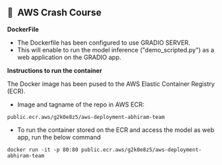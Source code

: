 ## 📌  AWS Crash Course

**DockerFile**

- The Dockerfile has been configured to use GRADIO SERVER. 
- This will enable to run the model inference ("demo_scripted.py") as a web application on the GRADIO app.

**Instructions to run the container**

The Docker image has been pused to the AWS Elastic Container Registry (ECR). 

- Image and tagname of the repo in AWS ECR:

```
public.ecr.aws/g2k0e8z5/aws-deployment-abhiram-team
```

- To run the container stored on the ECR and access the model as web app, run the below command

```
docker run -it -p 80:80 public.ecr.aws/g2k0e8z5/aws-deployment-abhiram-team
```
